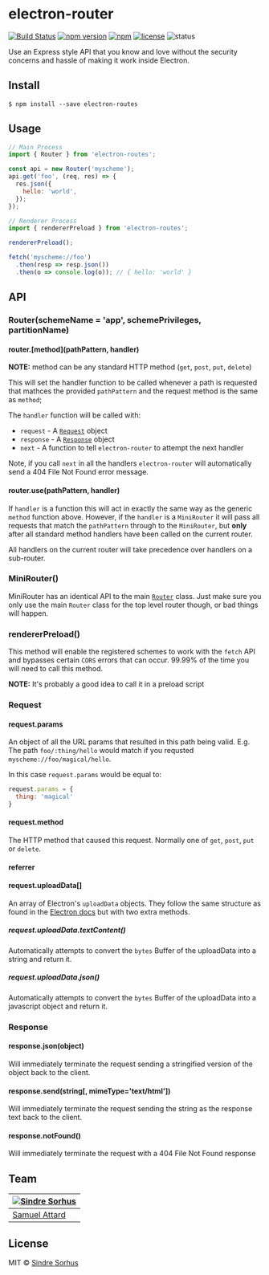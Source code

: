 # electron-router

[![Build Status](https://travis-ci.org/MarshallOfSound/electron-router.svg?branch=master)](https://travis-ci.org/MarshallOfSound/electron-router)
[![npm version](https://badge.fury.io/js/%40marshallofsound%2Felectron-router.svg)](https://badge.fury.io/js/%40marshallofsound%2Felectron-router)
[![npm](https://img.shields.io/npm/dm/electron-routes.svg)](https://www.npmjs.com/package/electron-routes)
[![license](https://img.shields.io/github/license/MarshallOfSound/electron-router.svg?maxAge=2592000)](https://github.com/MarshallOfSound/electron-router/blob/master/LICENSE)
![status](https://img.shields.io/badge/Status-%20Ready%20for%20Awesome-red.svg)

Use an Express style API that you know and love without the security concerns and hassle of making it
work inside Electron.

## Install

```
$ npm install --save electron-routes
```

## Usage

```js
// Main Process
import { Router } from 'electron-routes';

const api = new Router('myscheme');
api.get('foo', (req, res) => {
  res.json({
    hello: 'world',
  });
});

// Renderer Process
import { rendererPreload } from 'electron-routes';

rendererPreload();

fetch('myscheme://foo')
  .then(resp => resp.json())
  .then(o => console.log(o)); // { hello: 'world' }
```

## API

### Router(schemeName = 'app', schemePrivileges, partitionName)

#### router.\[method\](pathPattern, handler)

**NOTE:** method can be any standard HTTP method (`get`, `post`, `put`, `delete`)

This will set the handler function to be called whenever a path is requested that
mathces the provided `pathPattern` and the request method is the same as `method`;

The `handler` function will be called with:
* `request` - A [`Request`](#request) object
* `response` - A [`Response`](#response) object
* `next` - A function to tell `electron-router` to attempt the next handler

Note, if you call `next` in all the handlers `electron-router` will automatically
send a 404 File Not Found error message.

#### router.use(pathPattern, handler)

If `handler` is a function this will act in exactly the same way as the generic
`method` function above.  However, if the `handler` is a `MiniRouter` it will pass
all requests that match the `pathPattern` through to the `MiniRouter`, but **only**
after all standard method handlers have been called on the current router.

All handlers on the current router will take precedence over handlers on a sub-router.

### MiniRouter()

MiniRouter has an identical API to the main [`Router`](#router) class.  Just make
sure you only use the main `Router` class for the top level router though, or bad
things will happen.

### rendererPreload()

This method will enable the registered schemes to work with the `fetch` API and
bypasses certain `CORS` errors that can occur.  99.99% of the time you will need
to call this method.

**NOTE:** It's probably a good idea to call it in a preload script

### Request

#### request.params

An object of all the URL params that resulted in this path being valid. E.g. The
path `foo/:thing/hello` would match if you requsted `myscheme://foo/magical/hello`.

In this case `request.params` would be equal to:

```js
request.params = {
  thing: 'magical'
}
```

#### request.method

The HTTP method that caused this request.  Normally one of `get`, `post`, `put`
or `delete`.

#### referrer

#### request.uploadData[]

An array of Electron's `uploadData` objects.  They follow the same structure as
found in the [Electron docs](http://electron.atom.io/docs/api/structures/upload-data/)
but with two extra methods.

##### request.uploadData.textContent()

Automatically attempts to convert the `bytes` Buffer of the uploadData into a string
and return it.

##### request.uploadData.json()

Automatically attempts to convert the `bytes` Buffer of the uploadData into a
javascript object and return it.

### Response

#### response.json(object)

Will immediately terminate the request sending a stringified version of the object
back to the client.

#### response.send(string[, mimeType='text/html'])

Will immediately terminate the request sending the string as the response text
back to the client.

#### response.notFound()

Will immediately terminate the request with a 404 File Not Found response


## Team

| [![Sindre Sorhus](https://s.gravatar.com/avatar/1576c987b53868acf73d6ccb08110a78?s=144)](https://sindresorhus.com) |
|---|
| [Samuel Attard](https://samuelattard.com) |

## License

MIT © [Sindre Sorhus](https://sindresorhus.com)
